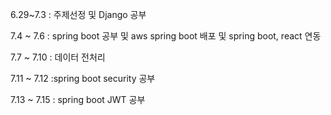 6.29~7.3 : 주제선정 및 Django 공부

7.4 ~ 7.6 : spring boot 공부 및 aws spring boot 배포 및 spring boot, react 연동

7.7 ~ 7.10 : 데이터 전처리 

7.11 ~ 7.12 :spring boot security 공부

7.13 ~ 7.15 : spring boot JWT 공부  
